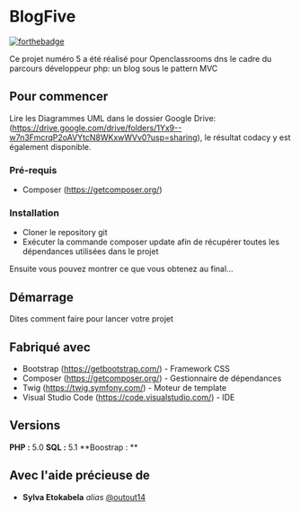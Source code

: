 # BlogFive

[![forthebadge](http://forthebadge.com/images/badges/built-with-love.svg)](http://forthebadge.com)

Ce projet numéro 5 a été réalisé pour Openclassrooms dns le cadre du parcours développeur php: un blog sous le pattern MVC

## Pour commencer

Lire les Diagrammes UML dans le dossier Google Drive: (https://drive.google.com/drive/folders/1Yx9--w7n3FmcrqP2oAVYtcN8WKxwWVv0?usp=sharing), le résultat codacy y est également disponible.

### Pré-requis

- Composer (https://getcomposer.org/)

### Installation

- Cloner le repository git 
- Exécuter la commande composer update afin de récupérer toutes les dépendances utilisées dans le projet

Ensuite vous pouvez montrer ce que vous obtenez au final...

## Démarrage

Dites comment faire pour lancer votre projet

## Fabriqué avec

* Bootstrap (https://getbootstrap.com/) - Framework CSS
* Composer (https://getcomposer.org/) - Gestionnaire de dépendances
* Twig (https://twig.symfony.com/) - Moteur de template
* Visual Studio Code (https://code.visualstudio.com/) - IDE

## Versions
**PHP :** 5.0
**SQL :** 5.1
**Boostrap : **

## Avec l'aide précieuse de
* **Sylva Etokabela** _alias_ [@outout14](https://github.com/outout14)




